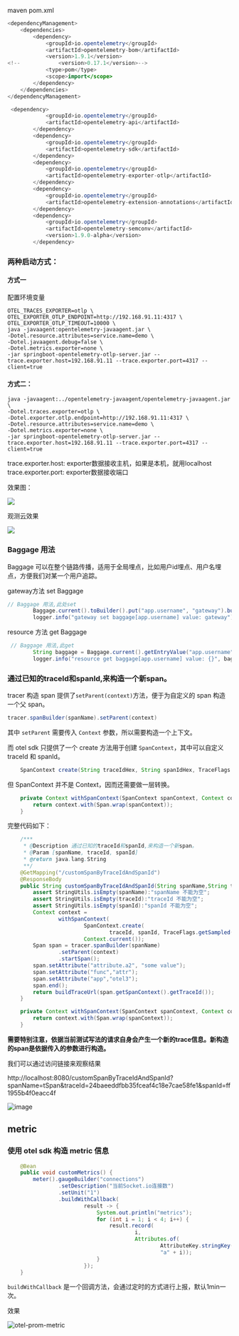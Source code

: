 maven pom.xml

```java
<dependencyManagement>
    <dependencies>
        <dependency>
            <groupId>io.opentelemetry</groupId>
            <artifactId>opentelemetry-bom</artifactId>
            <version>1.9.1</version>
<!--            <version>0.17.1</version>-->
            <type>pom</type>
            <scope>import</scope>
        </dependency>
    </dependencies>
</dependencyManagement>
```

```java
 <dependency>
            <groupId>io.opentelemetry</groupId>
            <artifactId>opentelemetry-api</artifactId>
        </dependency>
        <dependency>
            <groupId>io.opentelemetry</groupId>
            <artifactId>opentelemetry-sdk</artifactId>
        </dependency>
        <dependency>
            <groupId>io.opentelemetry</groupId>
            <artifactId>opentelemetry-exporter-otlp</artifactId>
        </dependency>
        <dependency>
            <groupId>io.opentelemetry</groupId>
            <artifactId>opentelemetry-extension-annotations</artifactId>
        </dependency>
        <dependency>
            <groupId>io.opentelemetry</groupId>
            <artifactId>opentelemetry-semconv</artifactId>
            <version>1.9.0-alpha</version>
        </dependency>
```

### 两种启动方式：

#### 方式一

配置环境变量

```shell
OTEL_TRACES_EXPORTER=otlp \
OTEL_EXPORTER_OTLP_ENDPOINT=http://192.168.91.11:4317 \
OTEL_EXPORTER_OTLP_TIMEOUT=10000 \
java -javaagent:opentelemetry-javaagent.jar \
-Dotel.resource.attributes=service.name=demo \
-Dotel.javaagent.debug=false \
-Dotel.metrics.exporter=none \
-jar springboot-opentelemetry-otlp-server.jar --trace.exporter.host=192.168.91.11 --trace.exporter.port=4317 --client=true
```

#### 方式二：

```shell
java -javaagent:../opentelemetry-javaagent/opentelemetry-javaagent.jar \
-Dotel.traces.exporter=otlp \
-Dotel.exporter.otlp.endpoint=http://192.168.91.11:4317 \
-Dotel.resource.attributes=service.name=demo \
-Dotel.metrics.exporter=none \
-jar springboot-opentelemetry-otlp-server.jar --trace.exporter.host=192.168.91.11 --trace.exporter.port=4317 --client=true
```

trace.exporter.host: exporter数据接收主机，如果是本机，就用localhost
trace.exporter.port: exporter数据接收端口

效果图：

![](../images/2022-03-11-11-28-16-image.png)

观测云效果

![](../images/2022-03-11-14-13-51-image.png)

### Baggage 用法

Baggage 可以在整个链路传播，适用于全局埋点，比如用户id埋点、用户名埋点，方便我们对某一个用户追踪。

gateway方法 set Baggage

```java
// Baggage 用法,此处set
        Baggage.current().toBuilder().put("app.username", "gateway").build().makeCurrent();
        logger.info("gateway set baggage[app.username] value: gateway");
```

resource 方法 get Baggage

```java
 // Baggage 用法,此get
        String baggage = Baggage.current().getEntryValue("app.username");
        logger.info("resource get baggage[app.username] value: {}", baggage);
```

### 通过已知的traceId和spanId,来构造一个新span。

tracer 构造 span 提供了`setParent(context)`方法，便于为自定义的 span 构造一个父 span。

```java 
tracer.spanBuilder(spanName).setParent(context)
```
其中 `setParent` 需要传入 `Context` 参数，所以需要构造一个上下文。

而 otel sdk 只提供了一个 create 方法用于创建 `SpanContext`，其中可以自定义 traceId 和 spanId。

```java
    SpanContext create(String traceIdHex, String spanIdHex, TraceFlags traceFlags, TraceState traceState)
```
但 SpanContext 并不是 Context，因而还需要做一层转换。

```java
    private Context withSpanContext(SpanContext spanContext, Context context) {
        return context.with(Span.wrap(spanContext));
    }
```
完整代码如下：

```java
    /***
     * @Description 通过已知的traceId和spanId,来构造一个新span。
     * @Param [spanName, traceId, spanId]
     * @return java.lang.String
     **/
    @GetMapping("/customSpanByTraceIdAndSpanId")
    @ResponseBody
    public String customSpanByTraceIdAndSpanId(String spanName,String traceId,String spanId){
        assert StringUtils.isEmpty(spanName):"spanName 不能为空";
        assert StringUtils.isEmpty(traceId):"traceId 不能为空";
        assert StringUtils.isEmpty(spanId):"spanId 不能为空";
        Context context =
                withSpanContext(
                        SpanContext.create(
                                traceId, spanId, TraceFlags.getSampled(), TraceState.getDefault()),
                        Context.current());
        Span span = tracer.spanBuilder(spanName)
                .setParent(context)
                .startSpan();
        span.setAttribute("attribute.a2", "some value");
        span.setAttribute("func","attr");
        span.setAttribute("app","otel3");
        span.end();
        return buildTraceUrl(span.getSpanContext().getTraceId());
    }

    private Context withSpanContext(SpanContext spanContext, Context context) {
        return context.with(Span.wrap(spanContext));
    }
```

**需要特别注意，依据当前测试写法的请求自身会产生一个新的trace信息。新构造的span是依据传入的参数进行构造。**

我们可以通过访问链接来观察结果

http://localhost:8080/customSpanByTraceIdAndSpanId?spanName=tSpan&traceId=24baeeddfbb35fceaf4c18e7cae58fe1&spanId=ff1955b4f0eacc4f

![image](../images/otel-customSpan.png)


## metric

### 使用 otel sdk 构造 metric 信息

```java
    @Bean
    public void customMetrics() {
        meter().gaugeBuilder("connections")
                .setDescription("当前Socket.io连接数")
                .setUnit("1")
                .buildWithCallback(
                        result -> {
                            System.out.println("metrics");
                            for (int i = 1; i < 4; i++) {
                                result.record(
                                        i,
                                        Attributes.of(
                                                AttributeKey.stringKey("id"),
                                                "a" + i));
                            }
                        });
    }
```

`buildWithCallback` 是一个回调方法，会通过定时的方式进行上报，默认1min一次。

效果

![otel-prom-metric](../images/otel-prom-metric.png)
